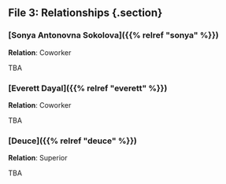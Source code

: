 ## File 3: Relationships {.section}

### [Sonya Antonovna Sokolova]({{% relref "sonya" %}})

**Relation**: Coworker

TBA

### [Everett Dayal]({{% relref "everett" %}})

**Relation**: Coworker

TBA

### [Deuce]({{% relref "deuce" %}})

**Relation**: Superior

TBA
